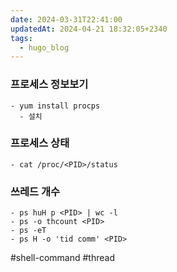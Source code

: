 ```yaml
---
date: 2024-03-31T22:41:00
updatedAt: 2024-04-21 18:32:05+2340
tags:
  - hugo_blog
---
```

### 프로세스 정보보기

```
- yum install procps
  - 설치
```

### 프로세스 상태

```
- cat /proc/<PID>/status
```

### 쓰레드 개수

```
- ps huH p <PID> | wc -l
- ps -o thcount <PID>
- ps -eT 
- ps H -o 'tid comm' <PID>
```

#shell-command 
#thread 